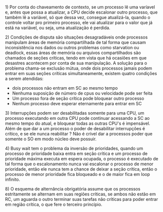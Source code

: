 
$1)$ Por conta do chaveamento de contexto, se um processo lê uma varíavel e, antes que possa a atualizar, a CPU decide escalonar outro processo, que também lê a variável, só que dessa vez, consegue atualizá-la, quando o controle voltar pro primeiro processo, ele vai atualizar para o valor que já está na variável, ou seja, uma atualização é perdida.


$2)$ Condições de disputa são situações desagradáveis onde processos manipulam áreas de memória compartilhada de tal forma que causam inconsistência nos dados ou outros problemas como starvation ou deadlock, essas áreas de memória ou arquivos compartilhados são chamados de seções críticas, tendo em vista que há ocasiões em que desastres acontecem por conta de sua manipulação. A solução para o problema chama-se exclusão mútua, onde dois processos jamais podem entrar em suas seções críticas simultaneamente, existem quatro condições a serem atendidas:
- dois processos não entram em SC ao mesmo tempo
- Nenhuma suposição de número de cpus ou velocidade pode ser feita
- Um processo fora de seção crítica pode bloquear outro processo
- Nenhum processo deve esperar eternamente para entrar em SC

$3)$ Interrupções podem ser desabilitadas somente para uma CPU, um processo executando em outra CPU pode continuar acessando a SC ao mesmo tempo do atual, e bloquear todas as outras CPU's é impensável. Além de que dar a um processo o poder de desabilitar interrupções é crítico, e se ele nunca reabilitar ? Não é crível dar a processos poder que somente o SO em modo núcleo deve possuir.


$4)$ Busy wait tem o problema da inversão de prioridades, quando um processo de prioridade baixa entra em seção crítica e um processo de prioridade máxima executa em espera ocupada, o processo é executado de tal forma que o escalonamento nunca vai escalonar o processo de menor prioridade, então ele nunca tem a chance de deixar a seção crítica, então o processo de menor prioridade fica bloqueado e o de maior fica em loop infinito.


$8)$ O esquema de alternância obrigatória assume que os processos estritamente se alternam em suas regiões críticas, se ambos não estão em RC, um aguarda o outro terminar suas tarefas não críticas para poder entrar em região crítica, o que fere o terceiro princípio.


